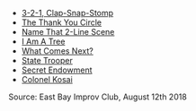 * [3-2-1, Clap-Snap-Stomp](https://github.com/pamelafox/improvlists/wiki/Game:-3-2-1,-Clap-Snap-Stomp)
* [The Thank You Circle](https://github.com/pamelafox/improvlists/wiki/Game:-The-Thank-You-Circle)
* [Name That 2-Line Scene](https://github.com/pamelafox/improvlists/wiki/Game:-Name-That-2-Line-Scene)
* [I Am A Tree](https://github.com/pamelafox/improvlists/wiki/Game:-I-Am-A-Tree!)
* [What Comes Next?](https://github.com/pamelafox/improvlists/wiki/Game:-What-comes-next%3F)
* [State Trooper](https://github.com/pamelafox/improvlists/wiki/Game:-State-Trooper)
* [Secret Endowment](https://github.com/pamelafox/improvlists/wiki/Game:-Secret-Endowment)
* [Colonel Kosai](https://github.com/pamelafox/improvlists/wiki/Game:-Colonel-Kosai-(Words-of-Wisdom))

Source: East Bay Improv Club, August 12th 2018